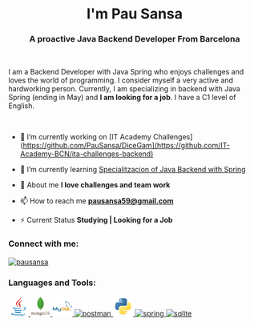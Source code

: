<h1 align="center">I'm Pau Sansa</h1>
<h3 align="center">A proactive Java Backend Developer From Barcelona</h3>

<br>

I am a Backend Developer with Java Spring who enjoys challenges and loves the world of programming. I consider myself a very active and hardworking person. Currently, I am specializing in backend with Java Spring (ending in May) and **I am looking for a job**. I have a C1 level of English.

<br>


- 🔭 I’m currently working on [IT Academy Challenges](https://github.com/PauSansa/DiceGam](https://github.com/IT-Academy-BCN/ita-challenges-backend)

- 🌱 I’m currently learning [Specialitzacion of Java Backend with Spring](https://cibernarium.barcelonactiva.cat/it-academy/inscripcio;jsessionid=55ED747D08ED8E6C1ABC037FA363B3B7?p_p_id=activitiesbycode_WAR_cibernariumportlet&p_p_lifecycle=2&p_p_state=normal&p_p_mode=view&p_p_cacheability=cacheLevelPage&p_p_col_id=column-1&p_p_col_pos=1&p_p_col_count=2&_activitiesbycode_WAR_cibernariumportlet_id=891970)

- 💬 About me **I love challenges and team work**

- 📫 How to reach me **pausansa59@gmail.com**

- ⚡ Current Status **Studying | Looking for a Job**

<h3 align="left">Connect with me:</h3>
<p align="left">
<a href="https://linkedin.com/in/pausansa" target="blank"><img align="center" src="https://raw.githubusercontent.com/rahuldkjain/github-profile-readme-generator/master/src/images/icons/Social/linked-in-alt.svg" alt="pausansa" height="30" width="40" /></a>
</p>

<h3 align="left">Languages and Tools:</h3>
<p align="left"> <a href="https://www.java.com" target="_blank" rel="noreferrer"> <img src="https://raw.githubusercontent.com/devicons/devicon/master/icons/java/java-original.svg" alt="java" width="40" height="40"/> </a> <a href="https://www.mongodb.com/" target="_blank" rel="noreferrer"> <img src="https://raw.githubusercontent.com/devicons/devicon/master/icons/mongodb/mongodb-original-wordmark.svg" alt="mongodb" width="40" height="40"/> </a> <a href="https://www.mysql.com/" target="_blank" rel="noreferrer"> <img src="https://raw.githubusercontent.com/devicons/devicon/master/icons/mysql/mysql-original-wordmark.svg" alt="mysql" width="40" height="40"/> </a> <a href="https://postman.com" target="_blank" rel="noreferrer"> <img src="https://www.vectorlogo.zone/logos/getpostman/getpostman-icon.svg" alt="postman" width="40" height="40"/> </a> <a href="https://www.python.org" target="_blank" rel="noreferrer"> <img src="https://raw.githubusercontent.com/devicons/devicon/master/icons/python/python-original.svg" alt="python" width="40" height="40"/> </a> <a href="https://spring.io/" target="_blank" rel="noreferrer"> <img src="https://www.vectorlogo.zone/logos/springio/springio-icon.svg" alt="spring" width="40" height="40"/> </a> <a href="https://www.sqlite.org/" target="_blank" rel="noreferrer"> <img src="https://www.vectorlogo.zone/logos/sqlite/sqlite-icon.svg" alt="sqlite" width="40" height="40"/> </a> </p>


